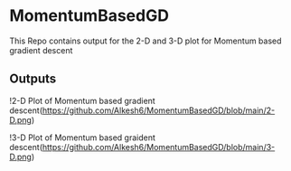 # MomentumBasedGD
This Repo contains output for the 2-D and 3-D plot for Momentum based gradient descent

## Outputs
!2-D Plot of Momentum based gradient descent(https://github.com/Alkesh6/MomentumBasedGD/blob/main/2-D.png)

!3-D Plot of Momentum based graident descent(https://github.com/Alkesh6/MomentumBasedGD/blob/main/3-D.png)
